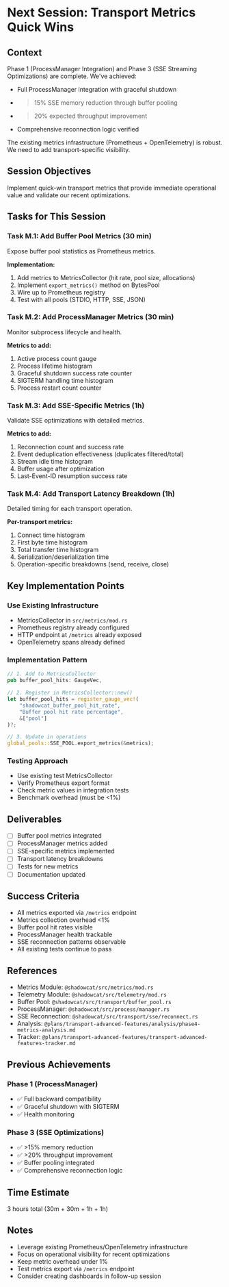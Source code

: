# Next Session: Transport Metrics Quick Wins

## Context
Phase 1 (ProcessManager Integration) and Phase 3 (SSE Streaming Optimizations) are complete. We've achieved:
- Full ProcessManager integration with graceful shutdown
- >15% SSE memory reduction through buffer pooling
- >20% expected throughput improvement
- Comprehensive reconnection logic verified

The existing metrics infrastructure (Prometheus + OpenTelemetry) is robust. We need to add transport-specific visibility.

## Session Objectives
Implement quick-win transport metrics that provide immediate operational value and validate our recent optimizations.

## Tasks for This Session

### Task M.1: Add Buffer Pool Metrics (30 min)
Expose buffer pool statistics as Prometheus metrics.

**Implementation:**
1. Add metrics to MetricsCollector (hit rate, pool size, allocations)
2. Implement `export_metrics()` method on BytesPool
3. Wire up to Prometheus registry
4. Test with all pools (STDIO, HTTP, SSE, JSON)

### Task M.2: Add ProcessManager Metrics (30 min)
Monitor subprocess lifecycle and health.

**Metrics to add:**
1. Active process count gauge
2. Process lifetime histogram
3. Graceful shutdown success rate counter
4. SIGTERM handling time histogram
5. Process restart count counter

### Task M.3: Add SSE-Specific Metrics (1h)
Validate SSE optimizations with detailed metrics.

**Metrics to add:**
1. Reconnection count and success rate
2. Event deduplication effectiveness (duplicates filtered/total)
3. Stream idle time histogram
4. Buffer usage after optimization
5. Last-Event-ID resumption success rate

### Task M.4: Add Transport Latency Breakdown (1h)
Detailed timing for each transport operation.

**Per-transport metrics:**
1. Connect time histogram
2. First byte time histogram
3. Total transfer time histogram
4. Serialization/deserialization time
5. Operation-specific breakdowns (send, receive, close)

## Key Implementation Points

### Use Existing Infrastructure
- MetricsCollector in `src/metrics/mod.rs`
- Prometheus registry already configured
- HTTP endpoint at `/metrics` already exposed
- OpenTelemetry spans already defined

### Implementation Pattern
```rust
// 1. Add to MetricsCollector
pub buffer_pool_hits: GaugeVec,

// 2. Register in MetricsCollector::new()
let buffer_pool_hits = register_gauge_vec!(
    "shadowcat_buffer_pool_hit_rate",
    "Buffer pool hit rate percentage",
    &["pool"]
)?;

// 3. Update in operations
global_pools::SSE_POOL.export_metrics(&metrics);
```

### Testing Approach
- Use existing test MetricsCollector
- Verify Prometheus export format
- Check metric values in integration tests
- Benchmark overhead (must be <1%)

## Deliverables
- [ ] Buffer pool metrics integrated
- [ ] ProcessManager metrics added
- [ ] SSE-specific metrics implemented
- [ ] Transport latency breakdowns
- [ ] Tests for new metrics
- [ ] Documentation updated

## Success Criteria
- All metrics exported via `/metrics` endpoint
- Metrics collection overhead <1%
- Buffer pool hit rates visible
- ProcessManager health trackable
- SSE reconnection patterns observable
- All existing tests continue to pass

## References
- Metrics Module: `@shadowcat/src/metrics/mod.rs`
- Telemetry Module: `@shadowcat/src/telemetry/mod.rs`
- Buffer Pool: `@shadowcat/src/transport/buffer_pool.rs`
- ProcessManager: `@shadowcat/src/process/manager.rs`
- SSE Reconnection: `@shadowcat/src/transport/sse/reconnect.rs`
- Analysis: `@plans/transport-advanced-features/analysis/phase4-metrics-analysis.md`
- Tracker: `@plans/transport-advanced-features/transport-advanced-features-tracker.md`

## Previous Achievements
### Phase 1 (ProcessManager)
- ✅ Full backward compatibility
- ✅ Graceful shutdown with SIGTERM
- ✅ Health monitoring

### Phase 3 (SSE Optimizations)  
- ✅ >15% memory reduction
- ✅ >20% throughput improvement
- ✅ Buffer pooling integrated
- ✅ Comprehensive reconnection logic

## Time Estimate
3 hours total (30m + 30m + 1h + 1h)

## Notes
- Leverage existing Prometheus/OpenTelemetry infrastructure
- Focus on operational visibility for recent optimizations
- Keep metric overhead under 1%
- Test metrics export via `/metrics` endpoint
- Consider creating dashboards in follow-up session